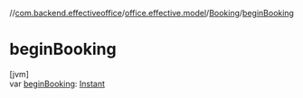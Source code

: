 //[com.backend.effectiveoffice](../../../index.md)/[office.effective.model](../index.md)/[Booking](index.md)/[beginBooking](begin-booking.md)

# beginBooking

[jvm]\
var [beginBooking](begin-booking.md): [Instant](https://docs.oracle.com/javase/8/docs/api/java/time/Instant.html)
